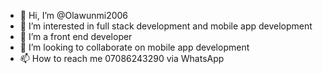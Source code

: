 - 👋 Hi, I’m @Olawunmi2006
- 👀 I’m interested in full stack development and mobile app development
- 🌱 I’m a front end developer
- 💞️ I’m looking to collaborate on mobile app development
- 📫 How to reach me 07086243290 via WhatsApp

<!---
Olawunmi2006/Olawunmi2006 is a ✨ special ✨ repository because its `README.md` (this file) appears on your GitHub profile.
You can click the Preview link to take a look at your changes.
--->
